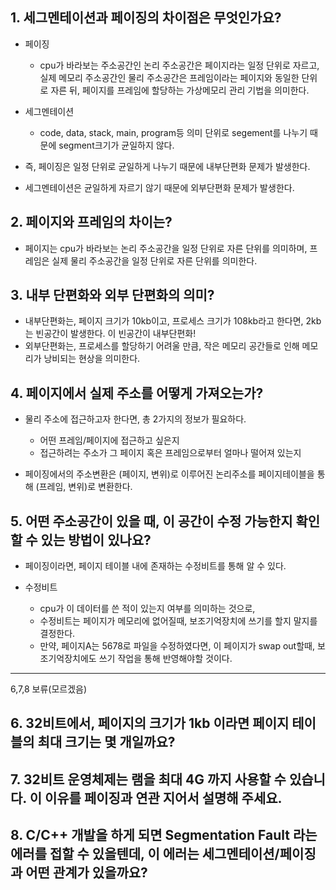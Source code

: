 ## 1. 세그멘테이션과 페이징의 차이점은 무엇인가요?
- 페이징
  - cpu가 바라보는 주소공간인 논리 주소공간은 페이지라는 일정 단위로 자르고, 실제 메모리 주소공간인 물리 주소공간은 프레임이라는 페이지와 동일한 단위로 자른 뒤, 페이지를 프레임에 할당하는 가상메모리 관리 기법을 의미한다.
- 세그멘테이션 
  - code, data, stack, main, program등 의미 단위로 segement를 나누기 때문에 segment크기가 균일하지 않다.

- 즉, 페이징은 일정 단위로 균일하게 나누기 때문에 내부단편화 문제가 발생한다.
- 세그멘테이션은 균일하게 자르기 않기 때문에 외부단편화 문제가 발생한다.

## 2. 페이지와 프레임의 차이는?
- 페이지는 cpu가 바라보는 논리 주소공간을 일정 단위로 자른 단위를 의미하며, 프레임은 실제 물리 주소공간을 일정 단위로 자른 단위를 의미한다.

## 3. 내부 단편화와 외부 단편화의 의미?
- 내부단편화는, 페이지 크기가 10kb이고, 프로세스 크기가 108kb라고 한다면, 2kb는 빈공간이 발생한다. 이 빈공간이 내부단편화!
- 외부단편화는, 프로세스를 할당하기 어려울 만큼, 작은 메모리 공간들로 인해 메모리가 낭비되는 현상을 의미한다.

## 4. 페이지에서 실제 주소를 어떻게 가져오는가?
- 물리 주소에 접근하고자 한다면, 총 2가지의 정보가 필요하다.
  - 어떤 프레임/페이지에 접근하고 싶은지
  - 접근하려는 주소가 그 페이지 혹은 프레임으로부터 얼마나 떨어져 있는지

- 페이징에서의 주소변환은 (페이지, 변위)로 이루어진 논리주소를 페이지테이블을 통해 (프레임, 변위)로 변환한다.

## 5. 어떤 주소공간이 있을 때, 이 공간이 수정 가능한지 확인할 수 있는 방법이 있나요?
- 페이징이라면, 페이지 테이블 내에 존재하는 수정비트를 통해 알 수 있다.

- 수정비트
  - cpu가 이 데이터를 쓴 적이 있는지 여부를 의미하는 것으로,
  - 수정비트는 페이지가 메모리에 없어질때, 보조기억장치에 쓰기를 할지 말지를 결정한다. 
  - 만약, 페이지A는 5678로 파일을 수정하였다면, 이 페이지가 swap out할때, 보조기억장치에도 쓰기 작업을 통해 반영해야할 것이다.

---
6,7,8 보류(모르겠음)

## 6. 32비트에서, 페이지의 크기가 1kb 이라면 페이지 테이블의 최대 크기는 몇 개일까요?

## 7. 32비트 운영체제는 램을 최대 4G 까지 사용할 수 있습니다. 이 이유를 페이징과 연관 지어서 설명해 주세요.

## 8. C/C++ 개발을 하게 되면 Segmentation Fault 라는 에러를 접할 수 있을텐데, 이 에러는 세그멘테이션/페이징과 어떤 관계가 있을까요?

